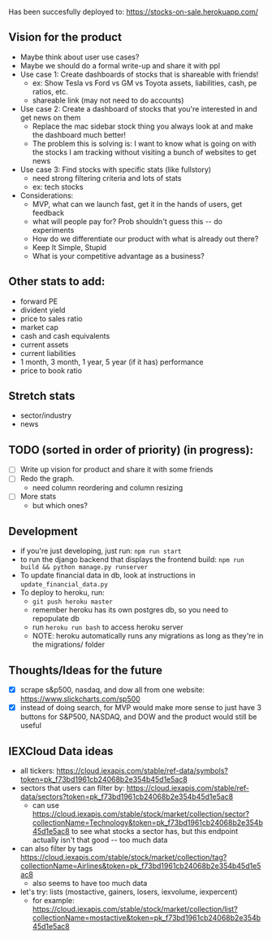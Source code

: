 Has been succesfully deployed to: https://stocks-on-sale.herokuapp.com/

## Vision for the product
 - Maybe think about user use cases? 
 - Maybe we should do a formal write-up and share it with ppl
 - Use case 1: Create dashboards of stocks that is shareable with friends!
   - ex: Show Tesla vs Ford vs GM vs Toyota assets, liabilities, cash, pe ratios, etc.
   - shareable link (may not need to do accounts)
 - Use case 2: Create a dashboard of stocks that you're interested in and get news on them
   - Replace the mac sidebar stock thing you always look at and make the dashboard much better!
   - The problem this is solving is: I want to know what is going on with the stocks I am 
     tracking without visiting a bunch of websites to get news
 - Use case 3: Find stocks with specific stats (like fullstory)
   - need strong filtering criteria and lots of stats
   - ex: tech stocks 
 - Considerations:
   - MVP, what can we launch fast, get it in the hands of users, get feedback
   - what will people pay for? Prob shouldn't guess this -- do experiments
   - How do we differentiate our product with what is already out there?
   - Keep It Simple, Stupid
   - What is your competitive advantage as a business? 

## Other stats to add:
 - forward PE
 - divident yield
 - price to sales ratio
 - market cap
 - cash and cash equivalents
 - current assets
 - current liabilities
 - 1 month, 3 month, 1 year, 5 year (if it has) performance
 - price to book ratio

## Stretch stats
 - sector/industry
 - news
 
## TODO (sorted in order of priority) (in progress):
 - [ ] Write up vision for product and share it with some friends
 - [ ] Redo the graph.
   - need column reordering and column resizing
 - [ ] More stats 
   - but which ones?
 
## Development
 - if you're just developing, just run: `npm run start`
 - to run the django backend that displays the frontend build: `npm run build && python manage.py runserver`
 - To update financial data in db, look at instructions in `update_financial_data.py`
 - To deploy to heroku, run: 
    - `git push heroku master`
    - remember heroku has its own postgres db, so you need to repopulate db
    - run `heroku run bash` to access heroku server
    - NOTE: heroku automatically runs any migrations as long as they're in the migrations/ folder
    
## Thoughts/Ideas for the future
 - [x] scrape s&p500, nasdaq, and dow all from one website: https://www.slickcharts.com/sp500
 - [x] instead of doing search, for MVP would make more sense to just have 3 buttons for S&P500, NASDAQ, and DOW and the product would still be useful
 
## IEXCloud Data ideas
 - all tickers: https://cloud.iexapis.com/stable/ref-data/symbols?token=pk_f73bd1961cb24068b2e354b45d1e5ac8
 - sectors that users can filter by: https://cloud.iexapis.com/stable/ref-data/sectors?token=pk_f73bd1961cb24068b2e354b45d1e5ac8
   - can use https://cloud.iexapis.com/stable/stock/market/collection/sector?collectionName=Technology&token=pk_f73bd1961cb24068b2e354b45d1e5ac8
     to see what stocks a sector has, but this endpoint actually isn't that good -- too much data
 - can also filter by tags https://cloud.iexapis.com/stable/stock/market/collection/tag?collectionName=Airlines&token=pk_f73bd1961cb24068b2e354b45d1e5ac8
   - also seems to have too much data
 - let's try: lists (mostactive, gainers, losers, iexvolume, iexpercent)
   - for example: https://cloud.iexapis.com/stable/stock/market/collection/list?collectionName=mostactive&token=pk_f73bd1961cb24068b2e354b45d1e5ac8
